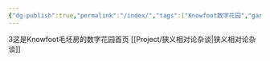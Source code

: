 ```yaml
---
{"dg-publish":true,"permalink":"/index/","tags":["Knowfoot数字花园","gardenEntry","gardenEntry"],"noteIcon":"","created":"2024-01-13T18:37:28.670+08:00"}
---
```


3这是Knowfoot毛坯房的数字花园首页
[[Project/狭义相对论杂谈\|狭义相对论杂谈]]